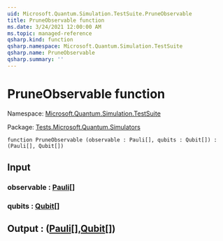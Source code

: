 ```yaml
---
uid: Microsoft.Quantum.Simulation.TestSuite.PruneObservable
title: PruneObservable function
ms.date: 3/24/2021 12:00:00 AM
ms.topic: managed-reference
qsharp.kind: function
qsharp.namespace: Microsoft.Quantum.Simulation.TestSuite
qsharp.name: PruneObservable
qsharp.summary: ''
---
```


# PruneObservable function

Namespace: [Microsoft.Quantum.Simulation.TestSuite](xref:Microsoft.Quantum.Simulation.TestSuite)

Package: [Tests.Microsoft.Quantum.Simulators](https://nuget.org/packages/Tests.Microsoft.Quantum.Simulators)




```qsharp
function PruneObservable (observable : Pauli[], qubits : Qubit[]) : (Pauli[], Qubit[])
```


## Input

### observable : [Pauli](xref:microsoft.quantum.lang-ref.pauli)[]




### qubits : [Qubit](xref:microsoft.quantum.lang-ref.qubit)[]





## Output : ([Pauli](xref:microsoft.quantum.lang-ref.pauli)[],[Qubit](xref:microsoft.quantum.lang-ref.qubit)[])

